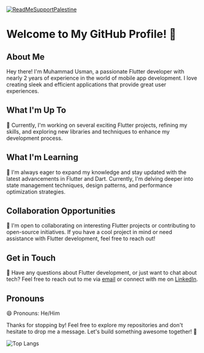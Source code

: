 [![ReadMeSupportPalestine](https://github.com/Safouene1/support-palestine-banner/blob/master/banner-support.svg)](https://github.com/Safouene1/support-palestine-banner)
# Welcome to My GitHub Profile! 👋

## About Me

Hey there! I'm Muhammad Usman, a passionate Flutter developer with nearly 2 years of experience in the world of mobile app development. I love creating sleek and efficient applications that provide great user experiences.

## What I'm Up To

🔭 Currently, I'm working on several exciting Flutter projects, refining my skills, and exploring new libraries and techniques to enhance my development process.

## What I'm Learning

🌱 I'm always eager to expand my knowledge and stay updated with the latest advancements in Flutter and Dart. Currently, I'm delving deeper into state management techniques, design patterns, and performance optimization strategies.

## Collaboration Opportunities

👯 I'm open to collaborating on interesting Flutter projects or contributing to open-source initiatives. If you have a cool project in mind or need assistance with Flutter development, feel free to reach out!

## Get in Touch

💬 Have any questions about Flutter development, or just want to chat about tech? Feel free to reach out to me via [email](mailto:engr.usmanch26@gmail.com) or connect with me on [LinkedIn](https://www.linkedin.com/in/muhammad-usman-57564a22b/).

## Pronouns

😄 Pronouns: He/Him

Thanks for stopping by! Feel free to explore my repositories and don't hesitate to drop me a message. Let's build something awesome together! 🚀

![Top Langs](https://github-readme-stats.vercel.app/api/top-langs/?username=engrusmanch&layout=compact)
